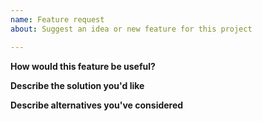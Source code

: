 ```yaml
---
name: Feature request
about: Suggest an idea or new feature for this project

---
```


**How would this feature be useful?**
<!-- Describe any use cases this solves or frustrations it alleviates.   -->

**Describe the solution you'd like**
<!-- If you have an idea of how to do this, write it here! -->

**Describe alternatives you've considered**
<!-- If there's some workaround or alternative solutions, let us know. -->